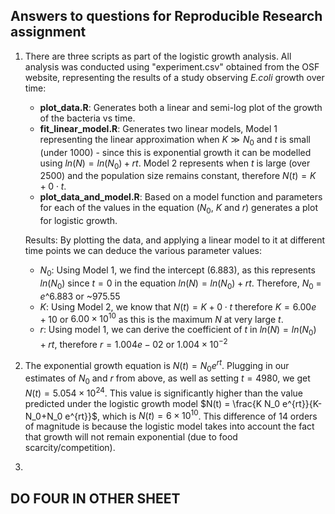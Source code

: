 ## Answers to questions for Reproducible Research assignment

1) There are three scripts as part of the logistic growth analysis. All analysis was conducted using "experiment.csv" obtained from the OSF website, representing the results of a study observing *E.coli* growth over time:

   - **plot_data.R**: Generates both a linear and semi-log plot of the growth of the bacteria vs time.   
   - **fit_linear_model.R**: Generates two linear models, Model 1 representing the linear approximation when $` K \gg N_0 `$ and $`t`$ is small (under 1000) - since this is exponential       growth it can be modelled using $`ln(N) = ln(N_0) + rt`$. Model 2 represents when $`t`$ is large (over 2500) and the population size remains constant, therefore $` N(t) = K + 0         \cdot t `$. 
   - **plot_data_and_model.R**: Based on a model function and parameters for each of the values in the equation ($` N_0`$, $`K`$ and $`r`$) generates a plot for logistic growth.

   Results: By plotting the data, and applying a linear model to it at different time points we can deduce the various parameter values: 
   - $N_0$: Using Model 1, we find the intercept (6.883), as this represents $ln(N_0)$ since $t = 0$ in the equation $`ln(N) = ln(N_0) + rt`$. Therefore, $N_0$ = $e$^6.883 or ~975.55
   - $K$: Using Model 2, we know that $` N(t) = K + 0 \cdot t `$ therefore $K = 6.00e + 10$ or $6.00 × 10^{10}$ as this is the maximum $N$ at very large $t$.
   - $r$: Using model 1, we can derive the coefficient of $t$ in $`ln(N) = ln(N_0) + rt`$, therefore $r = 1.004e-02$ or $1.004 × 10^{-2}$
   
2) The exponential growth equation is $N(t) = N_0 e^{rt}$. Plugging in our estimates of $N_0$ and $r$ from above, as well as setting $t = 4980$, we get $N(t) = 5.054×10^{24}$. This value is significantly higher than the value predicted under the logistic growth model $N(t) = \frac{K N_0 e^{rt}}{K-N_0+N_0 e^{rt}}$, which is $N(t) = 6×10^{10}$. This difference of 14 orders of magnitude is because the logistic model takes into account the fact that growth will not remain exponential (due to food scarcity/competition).

3) 


## DO FOUR IN OTHER SHEET
